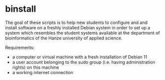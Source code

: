 # binstall
The goal of these scripts is to help new students to configure and and install software on a freshly installed Debian system in order to set up a system which resembles the student systems available at the department of bioinformatics of the Hanze university of applied science. 

Requirements:
- a computer or virtual machine with a fresh installation of Debian 11
- a user account belonging to the sudo group (i.e. having administration rights) on this machine
- a working internet connection
